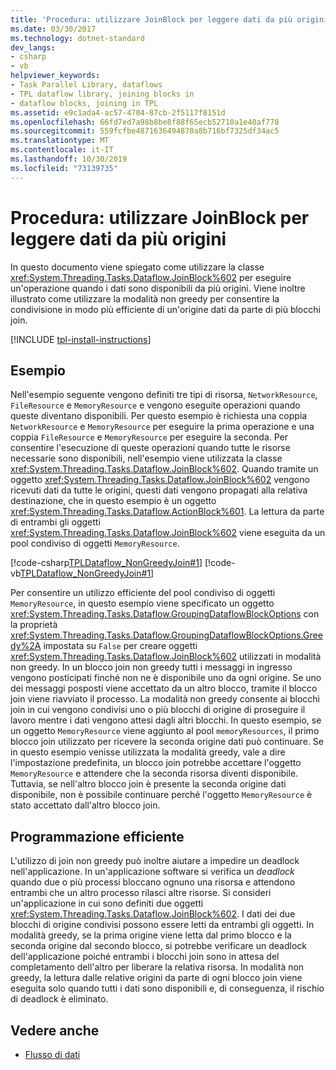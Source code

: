 ```yaml
---
title: 'Procedura: utilizzare JoinBlock per leggere dati da più origini'
ms.date: 03/30/2017
ms.technology: dotnet-standard
dev_langs:
- csharp
- vb
helpviewer_keywords:
- Task Parallel Library, dataflows
- TPL dataflow library, joining blocks in
- dataflow blocks, joining in TPL
ms.assetid: e9c1ada4-ac57-4704-87cb-2f5117f8151d
ms.openlocfilehash: 66fd7ed7a98b8be8f88f65ecb52710a1e40af778
ms.sourcegitcommit: 559fcfbe4871636494870a8b716bf7325df34ac5
ms.translationtype: MT
ms.contentlocale: it-IT
ms.lasthandoff: 10/30/2019
ms.locfileid: "73139735"
---
```

# <a name="how-to-use-joinblock-to-read-data-from-multiple-sources"></a>Procedura: utilizzare JoinBlock per leggere dati da più origini
In questo documento viene spiegato come utilizzare la classe <xref:System.Threading.Tasks.Dataflow.JoinBlock%602> per eseguire un'operazione quando i dati sono disponibili da più origini. Viene inoltre illustrato come utilizzare la modalità non greedy per consentire la condivisione in modo più efficiente di un'origine dati da parte di più blocchi join.

[!INCLUDE [tpl-install-instructions](../../../includes/tpl-install-instructions.md)]

## <a name="example"></a>Esempio  
 Nell'esempio seguente vengono definiti tre tipi di risorsa, `NetworkResource`, `FileResource` e `MemoryResource` e vengono eseguite operazioni quando queste diventano disponibili. Per questo esempio è richiesta una coppia `NetworkResource` e `MemoryResource` per eseguire la prima operazione e una coppia `FileResource` e `MemoryResource` per eseguire la seconda. Per consentire l'esecuzione di queste operazioni quando tutte le risorse necessarie sono disponibili, nell'esempio viene utilizzata la classe <xref:System.Threading.Tasks.Dataflow.JoinBlock%602>. Quando tramite un oggetto <xref:System.Threading.Tasks.Dataflow.JoinBlock%602> vengono ricevuti dati da tutte le origini, questi dati vengono propagati alla relativa destinazione, che in questo esempio è un oggetto <xref:System.Threading.Tasks.Dataflow.ActionBlock%601>. La lettura da parte di entrambi gli oggetti <xref:System.Threading.Tasks.Dataflow.JoinBlock%602> viene eseguita da un pool condiviso di oggetti `MemoryResource`.  
  
 [!code-csharp[TPLDataflow_NonGreedyJoin#1](../../../samples/snippets/csharp/VS_Snippets_Misc/tpldataflow_nongreedyjoin/cs/nongreedyjoin.cs#1)]
 [!code-vb[TPLDataflow_NonGreedyJoin#1](../../../samples/snippets/visualbasic/VS_Snippets_Misc/tpldataflow_nongreedyjoin/vb/nongreedyjoin.vb#1)]  
  
 Per consentire un utilizzo efficiente del pool condiviso di oggetti `MemoryResource`, in questo esempio viene specificato un oggetto <xref:System.Threading.Tasks.Dataflow.GroupingDataflowBlockOptions> con la proprietà <xref:System.Threading.Tasks.Dataflow.GroupingDataflowBlockOptions.Greedy%2A> impostata su `False` per creare oggetti <xref:System.Threading.Tasks.Dataflow.JoinBlock%602> utilizzati in modalità non greedy. In un blocco join non greedy tutti i messaggi in ingresso vengono posticipati finché non ne è disponibile uno da ogni origine. Se uno dei messaggi posposti viene accettato da un altro blocco, tramite il blocco join viene riavviato il processo. La modalità non greedy consente ai blocchi join in cui vengono condivisi uno o più blocchi di origine di proseguire il lavoro mentre i dati vengono attesi dagli altri blocchi. In questo esempio, se un oggetto `MemoryResource` viene aggiunto al pool `memoryResources`, il primo blocco join utilizzato per ricevere la seconda origine dati può continuare. Se in questo esempio venisse utilizzata la modalità greedy, vale a dire l'impostazione predefinita, un blocco join potrebbe accettare l'oggetto `MemoryResource` e attendere che la seconda risorsa diventi disponibile. Tuttavia, se nell'altro blocco join è presente la seconda origine dati disponibile, non è possibile continuare perché l'oggetto `MemoryResource` è stato accettato dall'altro blocco join.  
  
## <a name="robust-programming"></a>Programmazione efficiente  
 L'utilizzo di join non greedy può inoltre aiutare a impedire un deadlock nell'applicazione. In un'applicazione software si verifica un *deadlock* quando due o più processi bloccano ognuno una risorsa e attendono entrambi che un altro processo rilasci altre risorse. Si consideri un'applicazione in cui sono definiti due oggetti <xref:System.Threading.Tasks.Dataflow.JoinBlock%602>. I dati dei due blocchi di origine condivisi possono essere letti da entrambi gli oggetti. In modalità greedy, se la prima origine viene letta dal primo blocco e la seconda origine dal secondo blocco, si potrebbe verificare un deadlock dell'applicazione poiché entrambi i blocchi join sono in attesa del completamento dell'altro per liberare la relativa risorsa. In modalità non greedy, la lettura dalle relative origini da parte di ogni blocco join viene eseguita solo quando tutti i dati sono disponibili e, di conseguenza, il rischio di deadlock è eliminato.  
  
## <a name="see-also"></a>Vedere anche

- [Flusso di dati](../../../docs/standard/parallel-programming/dataflow-task-parallel-library.md)

